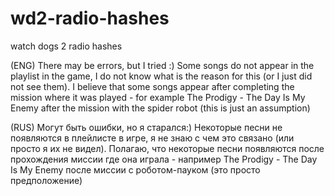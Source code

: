 # wd2-radio-hashes
watch dogs 2 radio hashes

(ENG)
There may be errors, but I tried :)
Some songs do not appear in the playlist in the game, I do not know what is the reason for this (or I just did not see them). I believe that some songs appear after completing the mission where it was played - for example The Prodigy - The Day Is My Enemy after the mission with the spider robot (this is just an assumption)

(RUS)
Могут быть ошибки, но я старался:)
Некоторые песни не появляются в плейлисте в игре, я не знаю с чем это связано (или просто я их не видел). Полагаю, что некоторые песни появляются после прохождения миссии где она играла - например The Prodigy - The Day Is My Enemy после миссии с роботом-пауком (это просто предположение)

